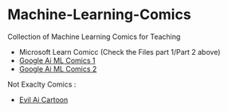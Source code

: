 # Machine-Learning-Comics
Collection of Machine Learning Comics for Teaching

- Microsoft Learn Comicc (Check the Files part 1/Part 2 above)
- [Google Ai ML Comics 1](https://cloud.google.com/products/ai/ml-comic-1/)
- [Google Ai ML Comics 2](https://cloud.google.com/products/ai/ml-comic-2/)


Not Exaclty Comics :

- [Evil Ai Cartoon](https://www.evilaicartoons.com/)
